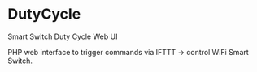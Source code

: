 # DutyCycle
Smart Switch Duty Cycle Web UI

PHP web interface to trigger commands via IFTTT -> control WiFi Smart Switch.
